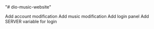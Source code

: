 "# dio-music-website" 


Add account modification
Add music modification
Add login panel
Add SERVER variable for login
